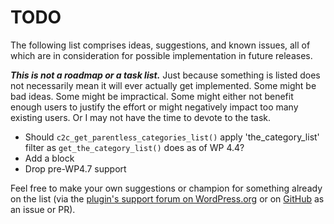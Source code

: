 # TODO

The following list comprises ideas, suggestions, and known issues, all of which are in consideration for possible implementation in future releases.

***This is not a roadmap or a task list.*** Just because something is listed does not necessarily mean it will ever actually get implemented. Some might be bad ideas. Some might be impractical. Some might either not benefit enough users to justify the effort or might negatively impact too many existing users. Or I may not have the time to devote to the task.

* Should `c2c_get_parentless_categories_list()` apply 'the_category_list' filter as `get_the_category_list()` does as of WP 4.4?
* Add a block
* Drop pre-WP4.7 support

Feel free to make your own suggestions or champion for something already on the list (via the [plugin's support forum on WordPress.org](https://wordpress.org/support/plugin/parentless-categories/) or on [GitHub](https://github.com/coffee2code/parentless-categories/) as an issue or PR).
